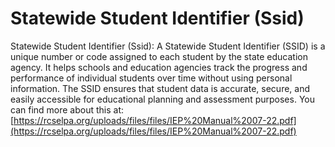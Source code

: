 # Statewide Student Identifier (Ssid)
Statewide Student Identifier (Ssid): A Statewide Student Identifier (SSID) is a unique number or code assigned to each student by the state education agency. It helps schools and education agencies track the progress and performance of individual students over time without using personal information. The SSID ensures that student data is accurate, secure, and easily accessible for educational planning and assessment purposes.
You can find more about this at: [https://rcselpa.org/uploads/files/files/IEP%20Manual%2007-22.pdf](https://rcselpa.org/uploads/files/files/IEP%20Manual%2007-22.pdf)